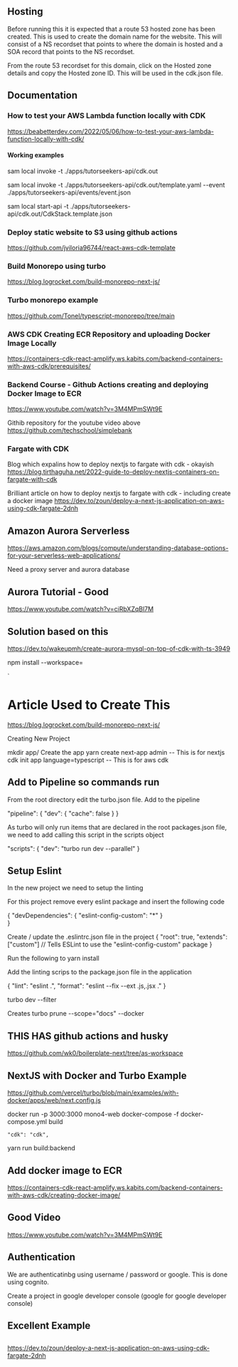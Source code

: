 

## Hosting

Before running this it is expected that a route 53 hosted zone has been created. This is used to create the domain name for the website. 
This will consist of a NS recordset that points to where the domain is hosted and a SOA record that points to the NS recordset.

From the route 53 recordset for this domain, click on the Hosted zone details and copy the Hosted zone ID. This will be used in the cdk.json file.



## Documentation

### How to test your AWS Lambda function locally with CDK
https://beabetterdev.com/2022/05/06/how-to-test-your-aws-lambda-function-locally-with-cdk/

#### Working examples
sam local invoke -t ./apps/tutorseekers-api/cdk.out

sam local invoke -t ./apps/tutorseekers-api/cdk.out/template.yaml --event ./apps/tutorseekers-api/events/event.json

sam local start-api -t ./apps/tutorseekers-api/cdk.out/CdkStack.template.json


### Deploy static website to S3 using github actions
https://github.com/jviloria96744/react-aws-cdk-template


### Build Monorepo using turbo
https://blog.logrocket.com/build-monorepo-next-js/

### Turbo monorepo example
https://github.com/Tonel/typescript-monorepo/tree/main

### AWS CDK Creating ECR Repository and uploading Docker Image Locally
https://containers-cdk-react-amplify.ws.kabits.com/backend-containers-with-aws-cdk/prerequisites/

### Backend Course - Github Actions creating and deploying Docker Image to ECR
https://www.youtube.com/watch?v=3M4MPmSWt9E

Githib repository for the youtube video above
https://github.com/techschool/simplebank

### Fargate with CDK

Blog which expalins how to deploy nextjs to fargate with cdk - okayish
https://blog.tirthaguha.net/2022-guide-to-deploy-nextjs-containers-on-fargate-with-cdk

Brilliant article on how to deploy nextjs to fargate with cdk - including create a docker image
https://dev.to/zoun/deploy-a-next-js-application-on-aws-using-cdk-fargate-2dnh

## Amazon Aurora Serverless
https://aws.amazon.com/blogs/compute/understanding-database-options-for-your-serverless-web-applications/

Need a proxy server and aurora database

## Aurora Tutorial - Good
https://www.youtube.com/watch?v=ciRbXZqBl7M

## Solution based on this
https://dev.to/wakeupmh/create-aurora-mysql-on-top-of-cdk-with-ts-3949



npm install <package> --workspace=<workspace>






`


# Article Used to Create This
https://blog.logrocket.com/build-monorepo-next-js/

Creating New Project

mkdir app/<project name>
Create the app
yarn create next-app admin -- This is for nextjs
cdk init app language=typescript -- This is for aws cdk

## Add to Pipeline so commands run

From the root directory edit the turbo.json file. Add to the pipeline

  "pipeline": {
    "dev": {
      "cache": false
    }
  }

  As turbo will only run items that are declared in the root packages.json file, we need to add calling this script in the scripts object

"scripts": {
    "dev": "turbo run dev --parallel"
}

## Setup Eslint

In the new project we need to setup the linting

For this project remove every eslint package
and insert the following code

{
  "devDependencies": {
   "eslint-config-custom": "*"
  }    
}

Create / update the .eslintrc.json file in the project
{
  "root": true,
  "extends": ["custom"] // Tells ESLint to use the "eslint-config-custom" package
}

Run the following to 
yarn install

Add the linting scrips to the package.json file in the application

{
  "lint": "eslint .",
  "format": "eslint --fix --ext .js,.jsx ."
}




turbo dev --filter <workflow>

Creates 
turbo prune --scope="docs" --docker

## THIS HAS github actions and husky
https://github.com/wk0/boilerplate-next/tree/as-workspace

## NextJS with Docker and Turbo Example

https://github.com/vercel/turbo/blob/main/examples/with-docker/apps/web/next.config.js

docker run -p 3000:3000 mono4-web
docker-compose -f docker-compose.yml build

    "cdk": "cdk",

yarn run build:backend


## Add docker image to ECR
https://containers-cdk-react-amplify.ws.kabits.com/backend-containers-with-aws-cdk/creating-docker-image/

## Good Video
https://www.youtube.com/watch?v=3M4MPmSWt9E





## Authentication

We are authenticatinbg using username / password or google. This is done using cognito.

Create a project in google developer console (google for google developer console)


##
##
## Excellent Example
##
##
https://dev.to/zoun/deploy-a-next-js-application-on-aws-using-cdk-fargate-2dnh


